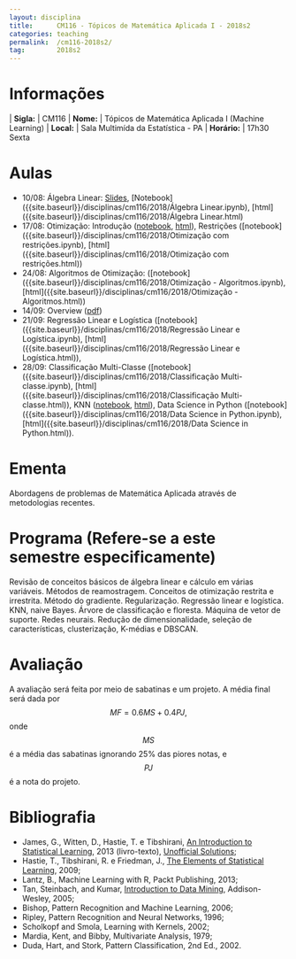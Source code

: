 ```yaml
---
layout: disciplina
title:      CM116 - Tópicos de Matemática Aplicada I - 2018s2
categories: teaching
permalink:  /cm116-2018s2/
tag:        2018s2
---
```


# Informações

  | **Sigla:**   | CM116
  | **Nome:**    | Tópicos de Matemática Aplicada I (Machine Learning)
  | **Local:**   | Sala Multimída da Estatística - PA
  | **Horário:** | 17h30 Sexta

# Aulas

- 10/08: Álgebra Linear:
  [Slides]({{site.baseurl}}/disciplinas/cm116/2018/algebra-linear.pdf),
  [Notebook]({{site.baseurl}}/disciplinas/cm116/2018/Álgebra Linear.ipynb),
  [html]({{site.baseurl}}/disciplinas/cm116/2018/Álgebra Linear.html)
- 17/08: Otimização: Introdução
  ([notebook]({{site.baseurl}}/disciplinas/cm116/2018/Otimização.ipynb),
  [html]({{site.baseurl}}/disciplinas/cm116/2018/Otimização.html)),
  Restrições
  ([notebook]({{site.baseurl}}/disciplinas/cm116/2018/Otimização com restrições.ipynb),
  [html]({{site.baseurl}}/disciplinas/cm116/2018/Otimização com restrições.html))
- 24/08: Algoritmos de Otimização:
  ([notebook]({{site.baseurl}}/disciplinas/cm116/2018/Otimização - Algoritmos.ipynb),
  [html]({{site.baseurl}}/disciplinas/cm116/2018/Otimização - Algoritmos.html))
- 14/09: Overview ([pdf]({{site.baseurl}}/disciplinas/cm116/2018/overview.pdf))
- 21/09: Regressão Linear e Logística
  ([notebook]({{site.baseurl}}/disciplinas/cm116/2018/Regressão Linear e Logística.ipynb),
  [html]({{site.baseurl}}/disciplinas/cm116/2018/Regressão Linear e Logística.html)),
- 28/09: Classificação Multi-Classe
  ([notebook]({{site.baseurl}}/disciplinas/cm116/2018/Classificação Multi-classe.ipynb),
  [html]({{site.baseurl}}/disciplinas/cm116/2018/Classificação Multi-classe.html)),
  KNN
  ([notebook]({{site.baseurl}}/disciplinas/cm116/2018/KNN.ipynb),
  [html]({{site.baseurl}}/disciplinas/cm116/2018/KNN.html)),
  Data Science in Python
  ([notebook]({{site.baseurl}}/disciplinas/cm116/2018/Data Science in Python.ipynb),
  [html]({{site.baseurl}}/disciplinas/cm116/2018/Data Science in Python.html)).

# Ementa

Abordagens de problemas de Matemática Aplicada através de metodologias recentes.

# Programa (Refere-se a este semestre especificamente)

Revisão de conceitos básicos de álgebra linear e cálculo em várias variáveis.
Métodos de reamostragem.
Conceitos de otimização restrita e irrestrita.
Método do gradiente.
Regularização.
Regressão linear e logística.
KNN, naive Bayes.
Árvore de classificação e floresta.
Máquina de vetor de suporte.
Redes neurais.
Redução de dimensionalidade, seleção de características, clusterização, K-médias e
DBSCAN.

# Avaliação

A avaliação será feita por meio de sabatinas e um projeto.
A média final será dada por
$$ MF = 0.6 MS + 0.4 PJ, $$
onde $$MS$$ é a média das sabatinas ignorando 25% das piores notas, e $$PJ$$ é a nota do
projeto.

# Bibliografia

- James, G., Witten, D., Hastie, T. e Tibshirani, [An Introduction to Statistical
  Learning](http://www-bcf.usc.edu/~gareth/ISL/ISLR%20Sixth%20Printing.pdf), 2013
  (livro-texto), [Unofficial Solutions](http://blog.princehonest.com/stat-learning);
- Hastie, T., Tibshirani, R. e Friedman, J., [The Elements of Statistical
  Learning](http://statweb.stanford.edu/~tibs/ElemStatLearn/), 2009;
- Lantz, B., Machine Learning with R, Packt Publishing, 2013;
- Tan, Steinbach, and Kumar, [Introduction to Data
  Mining](http://www-users.cs.umn.edu/~kumar/dmbook/index.php), Addison-Wesley, 2005;
- Bishop, Pattern Recognition and Machine Learning, 2006;
- Ripley, Pattern Recognition and Neural Networks, 1996;
- Scholkopf and Smola, Learning with Kernels, 2002;
- Mardia, Kent, and Bibby, Multivariate Analysis, 1979;
- Duda, Hart, and Stork, Pattern Classification, 2nd Ed., 2002.
